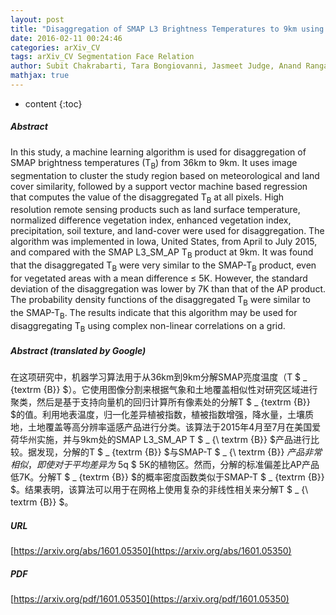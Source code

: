 ```yaml
---
layout: post
title: "Disaggregation of SMAP L3 Brightness Temperatures to 9km using Kernel Machines"
date: 2016-02-11 00:24:46
categories: arXiv_CV
tags: arXiv_CV Segmentation Face Relation
author: Subit Chakrabarti, Tara Bongiovanni, Jasmeet Judge, Anand Rangarajan, Sanjay Ranka
mathjax: true
---
```


* content
{:toc}

##### Abstract
In this study, a machine learning algorithm is used for disaggregation of SMAP brightness temperatures (T$_{\textrm{B}}$) from 36km to 9km. It uses image segmentation to cluster the study region based on meteorological and land cover similarity, followed by a support vector machine based regression that computes the value of the disaggregated T$_{\textrm{B}}$ at all pixels. High resolution remote sensing products such as land surface temperature, normalized difference vegetation index, enhanced vegetation index, precipitation, soil texture, and land-cover were used for disaggregation. The algorithm was implemented in Iowa, United States, from April to July 2015, and compared with the SMAP L3_SM_AP T$_{\textrm{B}}$ product at 9km. It was found that the disaggregated T$_{\textrm{B}}$ were very similar to the SMAP-T$_{\textrm{B}}$ product, even for vegetated areas with a mean difference $\leq$ 5K. However, the standard deviation of the disaggregation was lower by 7K than that of the AP product. The probability density functions of the disaggregated T$_{\textrm{B}}$ were similar to the SMAP-T$_{\textrm{B}}$. The results indicate that this algorithm may be used for disaggregating T$_{\textrm{B}}$ using complex non-linear correlations on a grid.

##### Abstract (translated by Google)
在这项研究中，机器学习算法用于从36km到9km分解SMAP亮度温度（T $ _ {textrm {B}} $）。它使用图像分割来根据气象和土地覆盖相似性对研究区域进行聚类，然后是基于支持向量机的回归计算所有像素处的分解T $ _ {textrm {B}} $的值。利用地表温度，归一化差异植被指数，植被指数增强，降水量，土壤质地，土地覆盖等高分辨率遥感产品进行分类。该算法于2015年4月至7月在美国爱荷华州实施，并与9km处的SMAP L3_SM_AP T $ _ {\ textrm {B}} $产品进行比较。据发现，分解的T $ _ {textrm {B}} $与SMAP-T $ _ {\ textrm {B}} $产品非常相似，即使对于平均差异为$ 5q $ 5K的植物区。然而，分解的标准偏差比AP产品低7K。分解T $ _ {textrm {B}} $的概率密度函数类似于SMAP-T $ _ {textrm {B}} $。结果表明，该算法可以用于在网格上使用复杂的非线性相关来分解T $ _ {\ textrm {B}} $。

##### URL
[https://arxiv.org/abs/1601.05350](https://arxiv.org/abs/1601.05350)

##### PDF
[https://arxiv.org/pdf/1601.05350](https://arxiv.org/pdf/1601.05350)

